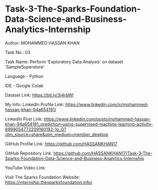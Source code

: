 # Task-3-The-Sparks-Foundation-Data-Science-and-Business-Analytics-Internship

Author: MOHAMMED HASSAN KHAN

Task No.: 03

Task Name: Perform ‘Exploratory Data Analysis’ on dataset ‘SampleSuperstore’

Language - Python

IDE - Google Colab

Dataset Link: https://bit.ly/3i4rbWl

My Info: LinkedIn Profile Link: https://www.linkedin.com/in/mohammed-hassan-khan-94a654191/

LinkedIn Post Link: https://www.linkedin.com/posts/mohammed-hassan-khan-94a654191_prediction-using-supervised-machine-learning-activity-6999054772209160192-1o_G?utm_source=share&utm_medium=member_desktop

GitHub Profile Link: https://github.com/HASSANKHAN17

GitHub Repository Link: https://github.com/HASSANKHAN17/Task-3-The-Sparks-Foundation-Data-Science-and-Business-Analytics-Internship

YouTube Video Link: 

Visit The Sparks Foundation Website: https://internship.thesparksfoundation.info/
